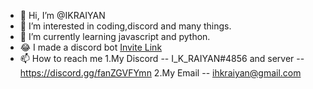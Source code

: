 - 👋 Hi, I’m @IKRAIYAN
- 👀 I’m interested in coding,discord and many things.
- 🌱 I’m currently learning javascript and python.
- 😂 I made a discord bot [Invite Link](https://discord.com/oauth2/authorize?client_id=816596547801972777&scope=bot&permissions=1342434430)
- 📫 How to reach me 
1.My Discord -- I_K_RAIYAN#4856 and server -- https://discord.gg/fanZGVFYmn
2.My Email -- ihkraiyan@gmail.com

<!---
IKRAIYAN/IKRAIYAN is a ✨ special ✨ repository because its `README.md` (this file) appears on your GitHub profile.
You can click the Preview link to take a look at your changes.
--->
